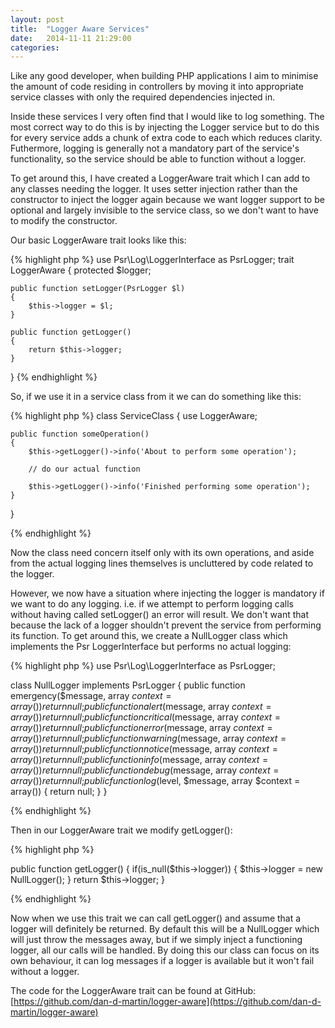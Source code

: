 ```yaml
---
layout: post
title:  "Logger Aware Services"
date:   2014-11-11 21:29:00
categories: 
---
```


Like any good developer, when building PHP applications I aim to minimise the amount of code residing in controllers by moving it into appropriate service classes with only the required dependencies injected in.

Inside these services I very often find that I would like to log something. The most correct way to do this is by injecting the Logger service but to do this for every service adds a chunk of extra code to each which reduces clarity. Futhermore, logging is generally not a mandatory part of the service's functionality, so the service should be able to function without a logger.

To get around this, I have created a LoggerAware trait which I can add to any classes needing the logger. It uses setter injection rather than the constructor to inject the logger again because we want logger support to be optional and largely invisible to the service class, so we don't want to have to modify the constructor.

Our basic LoggerAware trait looks like this:

{% highlight php %}
use Psr\Log\LoggerInterface as PsrLogger;
trait LoggerAware
{
    protected $logger;

    public function setLogger(PsrLogger $l)
    {
        $this->logger = $l;
    }

    public function getLogger()
    {
        return $this->logger;
    }
}
{% endhighlight %}

So, if we use it in a service class from it we can do something like this:

{% highlight php %}
class ServiceClass
{
    use LoggerAware; 

    public function someOperation()
    {
        $this->getLogger()->info('About to perform some operation');

        // do our actual function

        $this->getLogger()->info('Finished performing some operation');
    }
}

{% endhighlight %}

Now the class need concern itself only with its own operations, and aside from the actual logging lines themselves is uncluttered by code related to the logger.

However, we now have a situation where injecting the logger is mandatory if we want to do any logging. i.e. if we attempt to perform logging calls without having called setLogger() an error will result. We don't want that because the lack of a logger shouldn't prevent the service from performing its function. To get around this, we create a NullLogger class which implements the Psr LoggerInterface but performs no actual logging:

{% highlight php %}
use Psr\Log\LoggerInterface as PsrLogger;

class NullLogger implements PsrLogger
{
    public function emergency($message, array $context = array())
    {
        return null;
    }
    public function alert($message, array $context = array())
    {
        return null;
    }
    public function critical($message, array $context = array())
    {
        return null;
    }
    public function error($message, array $context = array())
    {
        return null;
    }
    public function warning($message, array $context = array()) 
    {
        return null;
    }
    public function notice($message, array $context = array()) 
    {
        return null;
    }
    public function info($message, array $context = array()) 
    {
        return null;
    }
    public function debug($message, array $context = array()) 
    {
        return null;
    }
    public function log($level, $message, array $context = array()) 
    {
        return null;
    }
}

{% endhighlight %}

Then in our LoggerAware trait we modify getLogger():

{% highlight php %}

public function getLogger()
{
    if(is_null($this->logger)) {
        $this->logger = new NullLogger();
    }
    return $this->logger;
}

{% endhighlight %}

Now when we use this trait we can call getLogger() and assume that a logger will definitely be returned. By default this will be a NullLogger which will just throw the messages away, but if we simply inject a functioning logger, all our calls will be handled. By doing this our class can focus on its own behaviour, it can log messages if a logger is available but it won't fail without a logger.

The code for the LoggerAware trait can be found at GitHub: [https://github.com/dan-d-martin/logger-aware](https://github.com/dan-d-martin/logger-aware)